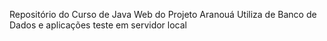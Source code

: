 Repositório do Curso de Java Web do Projeto Aranouá
Utiliza de Banco de Dados e aplicações teste em servidor local
